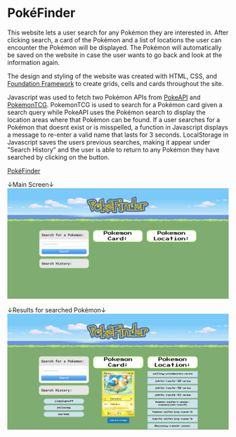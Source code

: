 # PokéFinder

This website lets a user search for any Pokémon they are interested in. After clicking search, a card of the Pokémon and a list of locations the user can encounter the Pokémon will be displayed. The Pokémon will automatically be saved on the website in case the user wants to go back and look at the information again.

The design and styling of the website was created with HTML, CSS, and [Foundation Framework](https://get.foundation/sites/docs/) to create grids, cells and cards throughout the site.

Javascript was used to fetch two Pokémon APIs from [PokeAPI](https://pokeapi.co/docs/v2) and [PokemonTCG](https://docs.pokemontcg.io/). PokemonTCG is used to search for a Pokémon card given a search query while PokeAPI uses the Pokémon search to display the location areas where that Pokémon can be found. If a user searches for a Pokémon that doesnt exist or is misspelled, a function in Javascript displays a message to re-enter a valid name that lasts for 3 seconds. LocalStorage in Javascript saves the users previous searches, making it appear under "Search History" and the user is able to return to any Pokémon they have searched by clicking on the button.


[PokéFinder](https://bchen41.github.io/PokeFinder/)

↓Main Screen↓
![](https://github.com/bchen41/PokeFinder/blob/ff265f696624cbc764592ea909ee21386e38a7bf/assets/images/StartingScreen.png)

↓Results for searched Pokémon↓
![](https://github.com/bchen41/PokeFinder/blob/ff265f696624cbc764592ea909ee21386e38a7bf/assets/images/ResultsSS.png)
